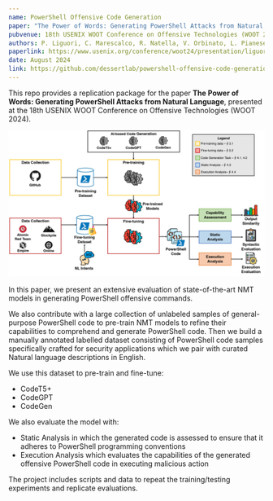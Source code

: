 ```yaml
---
name: PowerShell Offensive Code Generation
paper: "The Power of Words: Generating PowerShell Attacks from Natural Language"
pubvenue: 18th USENIX WOOT Conference on Offensive Technologies (WOOT 24)
authors: P. Liguori, C. Marescalco, R. Natella, V. Orbinato, L. Pianese
paperlink: https://www.usenix.org/conference/woot24/presentation/liguori
date: August 2024
link: https://github.com/dessertlab/powershell-offensive-code-generation
---
```


This repo provides a replication package for the paper <b>The Power of Words: Generating PowerShell Attacks from Natural Language</b>, presented at the 18th USENIX WOOT Conference on Offensive Technologies (WOOT 2024).

![PowerShell Offensive Code Generation](https://raw.githubusercontent.com/dessertlab/powershell-offensive-code-generation/refs/heads/main/imagesmd/001.jpg)

In this paper, we present an extensive evaluation of state-of-the-art NMT models in generating PowerShell offensive commands.

We also contribute with a large collection of unlabeled samples of general-purpose PowerShell code to pre-train NMT models to refine their capabilities to comprehend and generate PowerShell code. Then we build a manually annotated labelled dataset consisting of PowerShell code samples specifically crafted for security applications which we pair with curated Natural language descriptions in English.

We use this dataset to pre-train and fine-tune:

- CodeT5+
- CodeGPT
- CodeGen

We also evaluate the model with:

- Static Analysis in which the generated code is assessed to ensure that it adheres to PowerShell programming conventions
- Execution Analysis which evaluates the capabilities of the generated offensive PowerShell code in executing malicious action

The project includes scripts and data to repeat the training/testing experiments and replicate evaluations.



